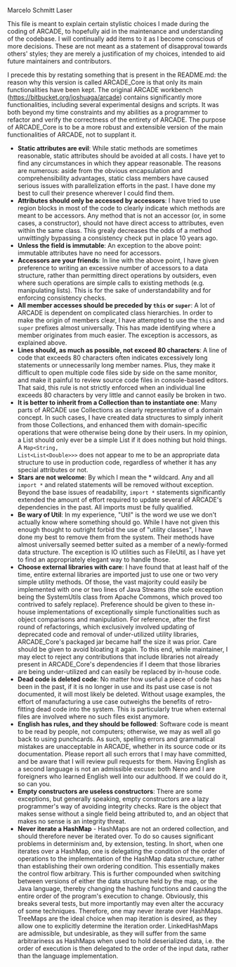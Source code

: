 Marcelo Schmitt Laser

This file is meant to explain certain stylistic choices I made during the 
coding of ARCADE, to hopefully aid in the maintenance and understanding of 
the codebase. I will continually add items to it as I become conscious of 
more decisions. These are not meant as a statement of disapproval towards 
others' styles; they are merely a justification of my choices, intended to 
aid future maintainers and contributors.

I precede this by restating something that is present in the README.md: the 
reason why this version is called ARCADE_Core is that only its main 
functionalities have been kept. The original ARCADE workbench 
(https://bitbucket.org/joshuaga/arcade) contains significantly more 
functionalities, including several experimental designs and scripts. It was 
both beyond my time constraints and my abilities as a programmer to refactor 
and verify the correctness of the entirety of ARCADE. The 
purpose of ARCADE_Core is to be a more robust and extensible version of the 
main functionalities of ARCADE, not to supplant it.

- **Static attributes are evil**: While static methods are sometimes 
  reasonable, static attributes should be avoided at all 
  costs. I have yet to find any circumstances in which they appear 
  reasonable. The reasons are numerous: aside from the obvious encapsulation 
  and comprehensibility advantages, static class members have caused serious 
  issues with parallelization efforts in the past. I have done my best to 
  cull their presence wherever I could find them.
- **Attributes should only be accessed by accessors**: I have tried to use 
  region blocks in most of the code to clearly indicate which methods are 
  meant to be accessors. Any method that is not an accessor (or, in some 
  cases, a constructor), should not have direct access to attributes, even 
  within the same class. This grealy decreases the odds of a method 
  unwittingly bypassing a consistency check put in place 10 years ago.
- **Unless the field is immutable**: An exception to the above point: 
  immutable attributes have no need for accessors.
- **Accessors are your friends**: In line with the above point, I have given 
  preference to writing an excessive number of accessors to a data structure,
  rather than permitting direct operations by outsiders, even where such 
  operations are simple calls to existing methods (e.g. manipulating lists). 
  This is for the sake of understandability and for enforcing consistency 
  checks.
- **All member accesses should be preceded by <code>this</code> or 
  <code>super</code>**: A lot of ARCADE is dependent on complicated class 
  hierarchies. In order to make the origin of members clear, I have 
  attempted to use the <code>this</code> and <code>super</code> prefixes 
  almost universally. This has made identifying where a member originates 
  from much easier. The exception is accessors, as explained above.
- **Lines should, as much as possible, not exceed 80 characters**: A line of 
  code that exceeds 80 characters often indicates excessively long 
  statements or unnecessarily long member names. Plus, they make it 
  difficult to open multiple code files side by side on the same monitor, 
  and make it painful to review source code files in console-based editors. 
  That said, this rule is not strictly enforced when an individual line 
  exceeds 80 characters by very little and cannot easily be broken in two.
- **It is better to inherit from a Collection than to instantiate one**: Many 
  parts of ARCADE use Collections as clearly representative of a domain 
  concept. In such cases, I have created data structures to simply inherit 
  from those Collections, and enhanced them with domain-specific operations 
  that were otherwise being done by their users. In my opinion, a List 
  should only ever be a simple List if it does nothing but hold things. A 
  <code>Map<String, List<List\<Double\>>></code> does not appear to me to be 
  an appropriate data structure to use in production code, regardless of 
  whether it has any special attributes or not.
- **Stars are not welcome**: By which I mean the * wildcard. Any and all 
  <code>import *</code> and related statements will be removed without 
  exception. Beyond the base issues of readability, <code>import *</code> 
  statements significantly extended the amount of effort required to update 
  several of ARCADE's dependencies in the past. All imports must be fully 
  qualified.
- **Be wary of Util**: In my experience, "Util" is the word we use we don't 
  actually know where something should go. While I have not given this 
  enough thought to outright forbid the use of "utility classes", I have 
  done my best to remove them from the system. Their methods have almost 
  universally seemed better suited as a member of a newly-formed data 
  structure. The exception is IO utilities such as FileUtil, as I have yet 
  to find an appropriately elegant way to handle those.
- **Choose external libraries with care**: I have found that at least half 
  of the time, entire external libraries are imported just to use one or two 
  very simple utility methods. Of those, the vast majority could easily be 
  implemented with one or two lines of Java Streams (the sole exception 
  being the SystemUtils class from Apache Commons, which proved too 
  contrived to safely replace). Preference should be given to these in-house 
  implementations of exceptionally simple functionalities such as object 
  comparisons and manipulation. For reference, after the first round of 
  refactorings, which exclusively involved updating of deprecated code and 
  removal of under-utilized utility libraries, ARCADE_Core's packaged jar 
  became half the size it was prior. Care should be given to avoid bloating 
  it again. To this end, while maintainer, I may elect to reject any 
  contributions that include libraries not already present in ARCADE_Core's 
  dependencies if I deem that those libraries are being under-utilized and 
  can easily be replaced by in-house code.
- **Dead code is deleted code**: No matter how useful a piece of code has 
  been in the past, if it is no longer in use and its past use case is not 
  documented, it will most likely be deleted. Without usage examples, the 
  effort of manufacturing a use case outweighs the benefits of 
  retro-fitting dead code into the system. This is particularly true when 
  external files are involved where no such files exist anymore.
- **English has rules, and they should be followed**: Software code is meant 
  to be read by people, not computers; otherwise, we may as well all go back 
  to using punchcards. As such, spelling errors and grammatical mistakes are 
  unacceptable in ARCADE, whether in its source code or its documentation.
  Please report all such errors that I may have committed, and be aware that I 
  will review pull requests for them. Having English as a second language is 
  not an admissible excuse: both Neno and I are foreigners who learned 
  English well into our adulthood. If we could do it, so can you.
- **Empty constructors are useless constructors**: There are some exceptions,
  but generally speaking, empty constructors are a lazy programmer's way of 
  avoiding integrity checks. Rare is the object that makes sense without a 
  single field being attributed to, and an object that makes no sense is an 
  integrity threat.
- **Never iterate a HashMap** - HashMaps are not an ordered collection, and 
  should therefore never be iterated over. To do so causes significant 
  problems in determinism and, by extension, testing. In short, when one 
  iterates over a HashMap, one is delegating the condition of the order of 
  operations to the implementation of the HashMap data structure, rather 
  than establishing their own ordering condition. This essentially makes 
  the control flow arbitrary. This is further compounded when switching 
  between versions of either the data structure held by the map, or the Java 
  language, thereby changing the hashing functions and causing the entire 
  order of the program's execution to change. Obviously, this breaks several 
  tests, but more importantly may even alter the accuracy of some techniques.
  Therefore, one may never iterate over HashMaps. TreeMaps are the ideal 
  choice when map iteration is desired, as they allow one to explicitly 
  determine the iteration order. LinkedHashMaps are admissible, but 
  undesirable, as they will suffer from the same arbitrariness as HashMaps 
  when used to hold deserialized data, i.e. the order of execution is then 
  delegated to the order of the input data, rather than the language 
  implementation. 